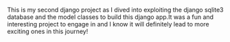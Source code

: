 This is my second django project as I dived into exploiting the django sqlite3 database and the model classes to build this django app.It was a fun and interesting project to engage in and I know it will definitely 
lead to more exciting ones in this journey!
